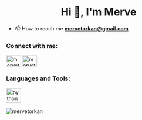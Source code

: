 <h1 align="center">Hi 👋, I'm Merve</h1>

- 📫 How to reach me **mervetorkan@gmail.com**

<h3 align="left">Connect with me:</h3>
<p align="left">
<a href="https://linkedin.com/in/mervetorkan" target="blank"><img align="center" src="https://cdn.jsdelivr.net/npm/simple-icons@3.0.1/icons/linkedin.svg" alt="mervetorkan" height="30" width="40" /></a>
<a href="https://kaggle.com/mervetorkan" target="blank"><img align="center" src="https://cdn.jsdelivr.net/npm/simple-icons@3.0.1/icons/kaggle.svg" alt="mervetorkan" height="30" width="40" /></a>
</p>

<h3 align="left">Languages and Tools:</h3>
<p align="left"> <a href="https://www.python.org" target="_blank"> <img src="https://devicons.github.io/devicon/devicon.git/icons/python/python-original.svg" alt="python" width="40" height="40"/> </a> </p>

<p><img align="center" src="https://github-readme-stats.vercel.app/api/top-langs?username=mervetorkan&show_icons=true&locale=en&layout=compact" alt="mervetorkan" /></p>

